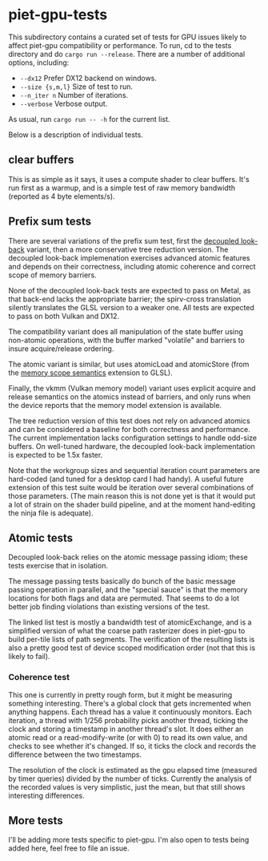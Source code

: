 # piet-gpu-tests

This subdirectory contains a curated set of tests for GPU issues likely to affect piet-gpu compatibility or performance. To run, cd to the tests directory and do `cargo run --release`. There are a number of additional options, including:

* `--dx12` Prefer DX12 backend on windows.
* `--size {s,m,l}` Size of test to run.
* `--n_iter n` Number of iterations.
* `--verbose` Verbose output.

As usual, run `cargo run -- -h` for the current list.

Below is a description of individual tests.

## clear buffers

This is as simple as it says, it uses a compute shader to clear buffers. It's run first as a warmup, and is a simple test of raw memory bandwidth (reported as 4 byte elements/s).

## Prefix sum tests

There are several variations of the prefix sum test, first the [decoupled look-back] variant, then a more conservative tree reduction version. The decoupled look-back implemenation exercises advanced atomic features and depends on their correctness, including atomic coherence and correct scope of memory barriers.

None of the decoupled look-back tests are expected to pass on Metal, as that back-end lacks the appropriate barrier; the spirv-cross translation silently translates the GLSL version to a weaker one. All tests are expected to pass on both Vulkan and DX12.

The compatibility variant does all manipulation of the state buffer using non-atomic operations, with the buffer marked "volatile" and barriers to insure acquire/release ordering.

The atomic variant is similar, but uses atomicLoad and atomicStore (from the [memory scope semantics] extension to GLSL).

Finally, the vkmm (Vulkan memory model) variant uses explicit acquire and release semantics on the atomics instead of barriers, and only runs when the device reports that the memory model extension is available.

The tree reduction version of this test does not rely on advanced atomics and can be considered a baseline for both correctness and performance. The current implementation lacks configuration settings to handle odd-size buffers. On well-tuned hardware, the decoupled look-back implementation is expected to be 1.5x faster.

Note that the workgroup sizes and sequential iteration count parameters are hard-coded (and tuned for a desktop card I had handy). A useful future extension of this test suite would be iteration over several combinations of those parameters. (The main reason this is not done yet is that it would put a lot of strain on the shader build pipeline, and at the moment hand-editing the ninja file is adequate).

## Atomic tests

Decoupled look-back relies on the atomic message passing idiom; these tests exercise that in isolation.

The message passing tests basically do bunch of the basic message passing operation in parallel, and the "special sauce" is that the memory locations for both flags and data are permuted. That seems to do a lot better job finding violations than existing versions of the test.

The linked list test is mostly a bandwidth test of atomicExchange, and is a simplified version of what the coarse path rasterizer does in piet-gpu to build per-tile lists of path segments. The verification of the resulting lists is also a pretty good test of device scoped modification order (not that this is likely to fail).

### Coherence test

This one is currently in pretty rough form, but it might be measuring something interesting. There's a global clock that gets incremented when anything happens. Each thread has a value it continuously monitors. Each iteration, a thread with 1/256 probability picks another thread, ticking the clock and storing a timestamp in another thread's slot. It does either an atomic read or a read-modify-write (or with 0) to read its own value, and checks to see whether it's changed. If so, it ticks the clock and records the difference between the two timestamps.

The resolution of the clock is estimated as the gpu elapsed time (measured by timer queries) divided by the number of ticks. Currently the analysis of the recorded values is very simplistic, just the mean, but that still shows interesting differences.

## More tests

I'll be adding more tests specific to piet-gpu. I'm also open to tests being added here, feel free to file an issue.

[decoupled look-back]: https://raphlinus.github.io/gpu/2020/04/30/prefix-sum.html
[memory scope semantics]: https://github.com/KhronosGroup/GLSL/blob/master/extensions/khr/GL_KHR_memory_scope_semantics.txt
